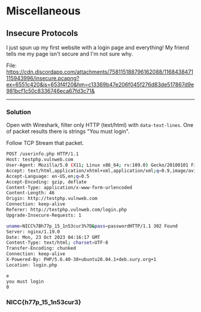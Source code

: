 # Miscellaneous

## Insecure Protocols

I just spun up my first website with a login page and everything! My friend tells me my page isn't secure and I'm not sure why.

File: https://cdn.discordapp.com/attachments/758115188796162088/1168438471115943996/insecure.pcapng?ex=6551c420&is=653f4f20&hm=c13369b47e206f045f276d83de517867d9e981bcf1c50c8336746eca67fd3c71&

---

### Solution

Open with Wireshark, filter only HTTP (text/html) with `data-text-lines`. One of packet results there is strings "You must login".

Follow TCP Stream that packet. 


```bash
POST /userinfo.php HTTP/1.1
Host: testphp.vulnweb.com
User-Agent: Mozilla/5.0 (X11; Linux x86_64; rv:109.0) Gecko/20100101 Firefox/115.0
Accept: text/html,application/xhtml+xml,application/xml;q=0.9,image/avif,image/webp,*/*;q=0.8
Accept-Language: en-US,en;q=0.5
Accept-Encoding: gzip, deflate
Content-Type: application/x-www-form-urlencoded
Content-Length: 46
Origin: http://testphp.vulnweb.com
Connection: keep-alive
Referer: http://testphp.vulnweb.com/login.php
Upgrade-Insecure-Requests: 1

uname=NICC%7Bh77p_15_1n53cur3%7D&pass=passwordHTTP/1.1 302 Found
Server: nginx/1.19.0
Date: Mon, 23 Oct 2023 04:16:17 GMT
Content-Type: text/html; charset=UTF-8
Transfer-Encoding: chunked
Connection: keep-alive
X-Powered-By: PHP/5.6.40-38+ubuntu20.04.1+deb.sury.org+1
Location: login.php

e
you must login
0
```

### NICC{h77p_15_1n53cur3}
